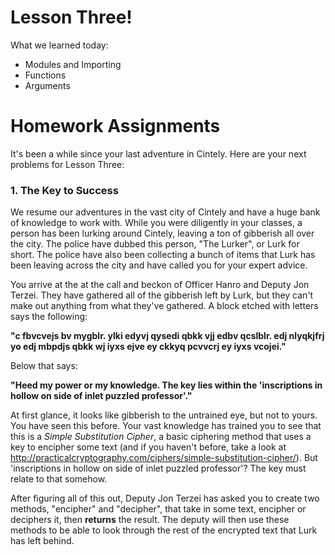# Lesson Three!
What we learned today:

  * Modules and Importing
  * Functions
  * Arguments

# Homework Assignments
It's been a while since your last adventure in Cintely. Here are your next problems for Lesson Three:

### 1. The Key to Success
We resume our adventures in the vast city of Cintely and have a huge bank of knowledge to work with. While you were diligently in your classes, a person has been lurking around Cintely, leaving a ton of gibberish all over the city. The police have dubbed this person, "The Lurker", or Lurk for short. The police have also been collecting a bunch of items that Lurk has been leaving across the city and have called you for your expert advice.

You arrive at the at the call and beckon of Officer Hanro and Deputy Jon Terzei. They have gathered all of the gibberish left by Lurk, but they can't make out anything from what they've gathered. A block etched with letters says the following:

**"c fbvcvejs bv mygblr. ylki edyvj qysedi qbkk vjj edbv qcslblr. edj nlyqkjfrj yo edj mbpdjs qbkk wj iyxs ejve ey ckkyq pcvvcrj ey iyxs vcojei."**

Below that says:

**"Heed my power or my knowledge. The key lies within the 'inscriptions in hollow on side of inlet puzzled professor'."**

At first glance, it looks like gibberish to the untrained eye, but not to yours. You have seen this before. Your vast knowledge has trained you to see that this is a _Simple Substitution Cipher_, a basic ciphering method that uses a key to encipher some text (and if you haven't before, take a look at 
http://practicalcryptography.com/ciphers/simple-substitution-cipher/). But 'inscriptions in hollow on side of inlet puzzled professor'? The key must relate to that somehow.

After figuring all of this out, Deputy Jon Terzei has asked you to create two methods, "encipher" and "decipher", that take in some text, encipher or deciphers it, then **returns** the result. The deputy will then use these methods to be able to look through the rest of the encrypted text that Lurk has left behind.
